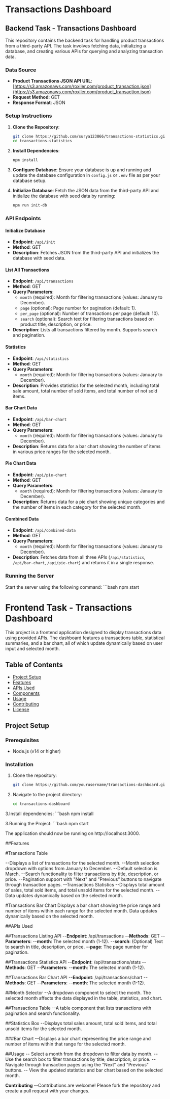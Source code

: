 # Transactions Dashboard

## Backend Task - Transactions Dashboard

This repository contains the backend task for handling product transactions from a third-party API. The task involves fetching data, initializing a database, and creating various APIs for querying and analyzing transaction data.

### Data Source

- **Product Transactions JSON API URL**: [https://s3.amazonaws.com/roxiler.com/product_transaction.json](https://s3.amazonaws.com/roxiler.com/product_transaction.json)
- **Request Method**: GET
- **Response Format**: JSON

### Setup Instructions

1. **Clone the Repository**:
    ```bash
    git clone https://github.com/surya123866/transactions-statistics.git
    cd transactions-statistics
    ```

2. **Install Dependencies**:
    ```bash
    npm install
    ```

3. **Configure Database**:
    Ensure your database is up and running and update the database configuration in `config.js` or `.env` file as per your database setup.

4. **Initialize Database**:
    Fetch the JSON data from the third-party API and initialize the database with seed data by running:
    ```bash
    npm run init-db
    ```

### API Endpoints

#### Initialize Database

- **Endpoint**: `/api/init`
- **Method**: GET
- **Description**: Fetches JSON from the third-party API and initializes the database with seed data.

#### List All Transactions

- **Endpoint**: `/api/transactions`
- **Method**: GET
- **Query Parameters**:
  - `month` (required): Month for filtering transactions (values: January to December).
  - `page` (optional): Page number for pagination (default: 1).
  - `per_page` (optional): Number of transactions per page (default: 10).
  - `search` (optional): Search text for filtering transactions based on product title, description, or price.
- **Description**: Lists all transactions filtered by month. Supports search and pagination.

#### Statistics

- **Endpoint**: `/api/statistics`
- **Method**: GET
- **Query Parameters**:
  - `month` (required): Month for filtering transactions (values: January to December).
- **Description**: Provides statistics for the selected month, including total sale amount, total number of sold items, and total number of not sold items.

#### Bar Chart Data

- **Endpoint**: `/api/bar-chart`
- **Method**: GET
- **Query Parameters**:
  - `month` (required): Month for filtering transactions (values: January to December).
- **Description**: Returns data for a bar chart showing the number of items in various price ranges for the selected month.

#### Pie Chart Data

- **Endpoint**: `/api/pie-chart`
- **Method**: GET
- **Query Parameters**:
  - `month` (required): Month for filtering transactions (values: January to December).
- **Description**: Returns data for a pie chart showing unique categories and the number of items in each category for the selected month.

#### Combined Data

- **Endpoint**: `/api/combined-data`
- **Method**: GET
- **Query Parameters**:
  - `month` (required): Month for filtering transactions (values: January to December).
- **Description**: Fetches data from all three APIs (`/api/statistics`, `/api/bar-chart`, `/api/pie-chart`) and returns it in a single response.

### Running the Server

Start the server using the following command:
    ```bash
    npm start



# Frontend Task - Transactions Dashboard

This project is a frontend application designed to display transactions data using provided APIs. The dashboard features a transactions table, statistical summaries, and a bar chart, all of which update dynamically based on user input and selected month.

## Table of Contents
- [Project Setup](#project-setup)
- [Features](#features)
- [APIs Used](#apis-used)
- [Components](#components)
- [Usage](#usage)
- [Contributing](#contributing)
- [License](#license)

## Project Setup

### Prerequisites
- Node.js (v14 or higher)

### Installation

1. Clone the repository:
   ```bash
   git clone https://github.com/yourusername/transactions-dashboard.git

2. Navigate to the project directory:
     ```bash
     cd transactions-dashboard
     
3.Install dependencies:
    ```bash
    npm install

3.Running the Project:
    ```bash
    npm start

The application should now be running on http://localhost:3000.

##Features

#Transactions Table

--Displays a list of transactions for the selected month.
--Month selection dropdown with options from January to December.
--Default selection is March.
--Search functionality to filter transactions by title, description, or price.
--Pagination support with "Next" and "Previous" buttons to navigate through transaction pages.
--Transactions Statistics
--Displays total amount of sales, total sold items, and total unsold items for the selected month.
--Data updates dynamically based on the selected month.

#Transactions Bar Chart
Displays a bar chart showing the price range and number of items within each range for the selected month.
Data updates dynamically based on the selected month.

##APIs Used

##Transactions Listing API
--**Endpoint**: /api/transactions
--**Methods**: GET
--**Parameters**:
--**month**: The selected month (1-12).
--**search**: (Optional) Text to search in title, description, or price.
--**page**: The page number for pagination.

##Transactions Statistics API
--**Endpoint**: /api/transactions/stats
--**Methods**: GET
--**Parameters**:
--**month**: The selected month (1-12).

##Transactions Bar Chart API
--**Endpoint**: /api/transactions/chart
--**Methods**: GET
--**Parameters**:
--**month**: The selected month (1-12).


##Month Selector
--A dropdown component to select the month. The selected month affects the data displayed in the table, statistics, and chart.

##Transactions Table
--A table component that lists transactions with pagination and search functionality.

##Statistics Box
--Displays total sales amount, total sold items, and total unsold items for the selected month.

###Bar Chart
--Displays a bar chart representing the price range and number of items within that range for the selected month.

##Usage
-- Select a month from the dropdown to filter data by month.
-- Use the search box to filter transactions by title, description, or price.
-- Navigate through transaction pages using the "Next" and "Previous" buttons.
-- View the updated statistics and bar chart based on the selected month.

**Contributing**
--Contributions are welcome! Please fork the repository and create a pull request with your changes.



